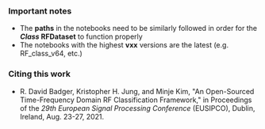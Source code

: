 ### Important notes

* The **paths** in the notebooks need to be similarly followed in order for the **_Class_ RFDataset** to function properly
* The notebooks with the highest **vxx** versions are the latest (e.g. RF_class_v64, etc.)


### Citing this work

* R. David Badger, Kristopher H. Jung, and Minje Kim, "An Open-Sourced Time-Frequency Domain RF Classification Framework," in Proceedings of the *29th European Signal Processing Conference* (EUSIPCO), Dublin, Ireland, Aug. 23-27, 2021.
